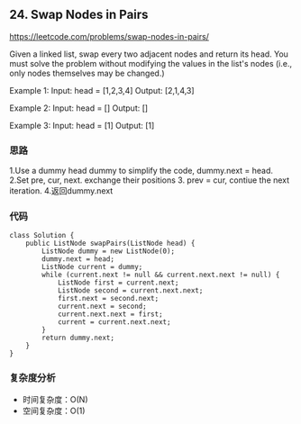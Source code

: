 ## 24. Swap Nodes in Pairs
https://leetcode.com/problems/swap-nodes-in-pairs/


Given a linked list, swap every two adjacent nodes and return its head. You must solve the problem without modifying the values in the list's nodes (i.e., only nodes themselves may be changed.)

Example 1:
Input: head = [1,2,3,4]
Output: [2,1,4,3]

Example 2:
Input: head = []
Output: []

Example 3:
Input: head = [1]
Output: [1]
 

### 思路
1.Use a dummy head dummy to simplify the code, dummy.next = head.
2.Set pre, cur, next. exchange their positions
3. prev = cur, contiue the next iteration.
4.返回dummy.next

### 代码
```
class Solution {
    public ListNode swapPairs(ListNode head) {
        ListNode dummy = new ListNode(0);
        dummy.next = head;
        ListNode current = dummy;
        while (current.next != null && current.next.next != null) {
            ListNode first = current.next;
            ListNode second = current.next.next;
            first.next = second.next;
            current.next = second;
            current.next.next = first;
            current = current.next.next;
        }
        return dummy.next;
    }
}
```

### 复杂度分析
- 时间复杂度：O(N)
- 空间复杂度：O(1)
